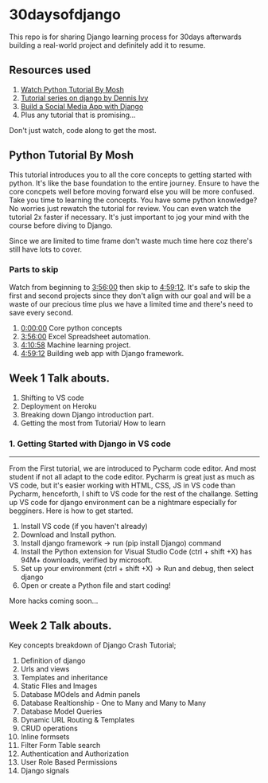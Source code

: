 # 30daysofdjango
This repo is for sharing Django learning process for 30days afterwards building a real-world project and definitely add it to resume.

## Resources used
1. [Watch Python Tutorial  By Mosh](https://www.youtube.com/watch?v=_uQrJ0TkZlc)
2. [Tutorial series on django by Dennis Ivy](https://www.youtube.com/watch?v=xv_bwpA_aEA&list=PL-51WBLyFTg2vW-_6XBoUpE7vpmoR3ztO)
3. [Build a Social Media App with Django](https://www.youtube.com/watch?v=xSUm6iMtREA)
4. Plus any tutorial that is promising...

Don't just watch, code along to get the most.

## Python Tutorial  By Mosh
This tutorial introduces you to all the core concepts to getting started with python. It's like the base foundation to the entire journey. Ensure to have the core concpets well before moving forward else you will be more confused.
Take you time to learning the concepts.
You have some python knowledge? No worries just rewatch the tutorial for review. You can even watch the tutorial 2x faster if necessary. It's just important to jog your mind with the course before diving to Django.

Since we are limited to time frame don't waste much time here coz there's still have lots to cover. 

### Parts to skip
Watch from beginning to [3:56:00](https://www.youtube.com/watch?v=_uQrJ0TkZlc&t=14160s) then skip to [4:59:12](https://www.youtube.com/watch?v=_uQrJ0TkZlc&t=17952s). It's safe to skip the first and second projects since they don't align with our goal and will be a waste of our precious time plus we have a limited time and there's need to save every second.
1. [0:00:00](https://www.youtube.com/watch?v=_uQrJ0TkZlc) Core python concepts
1. [3:56:00](https://www.youtube.com/watch?v=_uQrJ0TkZlc&t=14160s) Excel Spreadsheet automation.
2. [4:10:58](https://www.youtube.com/watch?v=_uQrJ0TkZlc&t=15058s) Machine learning project.
3. [4:59:12](https://www.youtube.com/watch?v=_uQrJ0TkZlc&t=17952s) Building web app with Django framework.




## Week 1 Talk abouts.
1. Shifting to VS code
2. Deployment on Heroku
3. Breaking down Django introduction part.
4. Getting the most from Tutorial/ How to learn

### 1. Getting Started with Django in VS code
--------------------------------------------------
From the First tutorial, we are introduced to Pycharm code editor. And most student if not all adapt to the code editor. Pycharm is great just as much as VS code, but it's easier working with HTML, CSS, JS in VS code than Pycharm, henceforth, I shift to VS code for the rest of the challange. Setting up VS code for django environment can be a nightmare especially for begginers. Here is how to get started.


1. Install VS code (if you haven't already) 
2. Download and Install python.
3. Install django framework -> run (pip install Django) command
4. Install the Python extension for Visual Studio Code (ctrl + shift +X) has 94M+ downloads, verified by microsoft.
5. Set up your environment (ctrl + shift +X) -> Run and debug, then select django
6. Open or create a Python file and start coding!

More hacks coming soon...


## Week 2 Talk abouts.
Key concepts breakdown of Django Crash Tutorial;
1. Definition of django
2. Urls and views
3. Templates and inheritance
4. Static FIles and Images
5. Database MOdels and Admin panels
6. Database Realtionship - One to Many and Many to Many
7. Database Model Queries
8. Dynamic URL Routing & Templates
9. CRUD operations
10. Inline formsets
11. Filter Form Table search
12. Authentication and Authorization
13. User Role Based Permissions
14. Django signals
